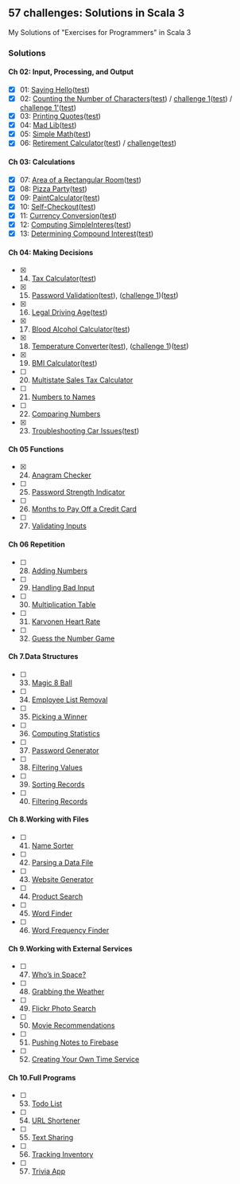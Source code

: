 ## 57 challenges: Solutions in Scala 3
My Solutions of "Exercises for Programmers" in Scala 3

### Solutions

#### Ch 02: Input, Processing, and Output
- [x] 01: [Saying Hello](src/main/scala/exercises/ex01/Solution01.scala)([test](src/test/scala/exercises/ex01/Solution01Test.scala))
- [x] 02: [Counting the Number of Characters](src/main/scala/exercises/ex02/Solution01.scala)([test](src/test/scala/exercises/ex02/Solution01Test.scala)) / [challenge 1](src/main/scala/exercises/ex02/Solution02.scala)([test](src/test/scala/exercises/ex02/Solution02Test.scala)) / [challenge 1'](src/main/scala/exercises/ex02/Solution03.scala)([test](src/test/scala/exercises/ex02/Solution03Test.scala))
- [x] 03: [Printing Quotes](src/main/scala/exercises/ex03/Solution01.scala)([test](src/test/scala/exercises/ex03/Solution01Test.scala))
- [x] 04: [Mad Lib](src/main/scala/exercises/ex04/Solution01.scala)([test](src/test/scala/exercises/ex04/Solution01Test.scala))
- [x] 05: [Simple Math](src/main/scala/exercises/ex05/Solution01.scala)([test](src/test/scala/exercises/ex05/Solution01Test.scala))
- [x] 06: [Retirement Calculator](src/main/scala/exercises/ex06/Solution01.scala)([test](src/test/scala/exercises/ex06/Solution01Test.scala)) / [challenge](src/main/scala/exercises/ex06/Solution02.scala)([test](src/test/scala/exercises/ex06/Solution02Test.scala))
#### Ch 03: Calculations
- [x] 07: [Area of a Rectangular Room](src/main/scala/exercises/ex07/Solution01.scala)([test](src/test/scala/exercises/ex07/Solution01Test.scala))
- [x] 08: [Pizza Party](src/main/scala/exercises/ex08/Solution01.scala)([test](src/test/scala/exercises/ex08/Solution01Test.scala))
- [x] 09: [PaintCalculator](src/main/scala/exercises/ex09/Solution01.scala)([test](src/test/scala/exercises/ex09/Solution01Test.scala))
- [x] 10: [Self-Checkout](src/main/scala/exercises/ex10/Solution01.scala)([test](src/test/scala/exercises/ex10/Solution01Test.scala))
- [x] 11: [Currency Conversion](src/main/scala/exercises/ex11/Solution01.scala)([test](src/test/scala/exercises/ex11/Solution01Test.scala))
- [x] 12: [Computing SimpleInteres](src/main/scala/exercises/ex12/Solution01.scala)([test](src/test/scala/exercises/ex12/Solution01Test.scala))
- [x] 13: [Determining Compound Interest](src/main/scala/exercises/ex13/Solution01.scala)([test](src/test/scala/exercises/ex13/Solution01Test.scala))
#### Ch 04: Making Decisions
- [x] 14. [Tax Calculator](src/main/scala/exercises/ex14/Solution01.scala)([test](src/test/scala/exercises/ex14/Solution01Test.scala))
- [x] 15. [Password Validation](src/main/scala/exercises/ex15/Solution01.scala)([test](src/test/scala/exercises/ex15/Solution01Test.scala)), ([challenge 1](src/main/scala/exercises/ex15/Solution02.scala))([test](src/test/scala/exercises/ex15/Solution02Test.scala))
- [x] 16. [Legal Driving Age](src/main/scala/exercises/ex16/Solution01.scala)([test](src/test/scala/exercises/ex16/Solution01Test.scala))
- [x] 17. [Blood Alcohol Calculator](src/main/scala/exercises/ex17/Solution01.scala)([test](src/test/scala/exercises/ex17/Solution01Test.scala))
- [X] 18. [Temperature Converter](src/main/scala/exercises/ex18/Solution01.scala)([test](src/test/scala/exercises/ex18/Solution01Test.scala)), ([challenge 1](src/main/scala/exercises/ex18/Solution02.scala))([test](src/test/scala/exercises/ex18/Solution02Test.scala))
- [x] 19. [BMI Calculator](src/main/scala/exercises/ex19/Solution01.scala)([test](src/test/scala/exercises/ex19/Solution01Test.scala))
- [ ] 20. [Multistate Sales Tax Calculator](src/main/scala/exercises/ex20/Solution01.scala)
- [ ] 21. [Numbers to Names](src/main/scala/exercises/ex21/Solution01.scala)
- [ ] 22. [Comparing Numbers](src/main/scala/exercises/ex22/Solution01.scala)
- [x] 23. [Troubleshooting Car Issues](src/main/scala/exercises/ex23/Solution01.scala)([test](src/test/scala/exercises/ex23/Solution01Test.scala))
#### Ch 05 Functions
- [x] 24. [Anagram Checker](src/main/scala/exercises/ex24/Solution01.scala)
- [ ] 25. [Password Strength Indicator](src/main/scala/exercises/ex25/Solution01.scala)
- [ ] 26. [Months to Pay Off a Credit Card](src/main/scala/exercises/ex26/Solution01.scala)
- [ ] 27. [Validating Inputs](src/main/scala/exercises/ex27/Solution01.scala)
#### Ch 06 Repetition
- [ ] 28. [Adding Numbers](src/main/scala/exercises/ex28/Solution01.scala)
- [ ] 29. [Handling Bad Input](src/main/scala/exercises/ex29/Solution01.scala)
- [ ] 30. [Multiplication Table](src/main/scala/exercises/ex30/Solution01.scala)
- [ ] 31. [Karvonen Heart Rate](src/main/scala/exercises/ex31/Solution01.scala)
- [ ] 32. [Guess the Number Game](src/main/scala/exercises/ex32/Solution01.scala)
#### Ch 7.Data Structures
- [ ] 33. [Magic 8 Ball](src/main/scala/exercises/ex33/Solution01.scala)
- [ ] 34. [Employee List Removal](src/main/scala/exercises/ex34/Solution01.scala)
- [ ] 35. [Picking a Winner](src/main/scala/exercises/ex35/Solution01.scala)
- [ ] 36. [Computing Statistics](src/main/scala/exercises/ex36/Solution01.scala)
- [ ] 37. [Password Generator](src/main/scala/exercises/ex37/Solution01.scala)
- [ ] 38. [Filtering Values](src/main/scala/exercises/ex38/Solution01.scala)
- [ ] 39. [Sorting Records](src/main/scala/exercises/ex39/Solution01.scala)
- [ ] 40. [Filtering Records](src/main/scala/exercises/ex40/Solution01.scala)
#### Ch 8.Working with Files
- [ ] 41. [Name Sorter](src/main/scala/exercises/ex41/Solution01.scala)
- [ ] 42. [Parsing a Data File](src/main/scala/exercises/ex42/Solution01.scala)
- [ ] 43. [Website Generator](src/main/scala/exercises/ex43/Solution01.scala)
- [ ] 44. [Product Search](src/main/scala/exercises/ex44/Solution01.scala)
- [ ] 45. [Word Finder](src/main/scala/exercises/ex45/Solution01.scala)
- [ ] 46. [Word Frequency Finder](src/main/scala/exercises/ex46/Solution01.scala)
#### Ch 9.Working with External Services
- [ ] 47. [Who’s in Space?](src/main/scala/exercises/ex47/Solution01.scala)
- [ ] 48. [Grabbing the Weather](src/main/scala/exercises/ex48/Solution01.scala)
- [ ] 49. [Flickr Photo Search](src/main/scala/exercises/ex49/Solution01.scala)
- [ ] 50. [Movie Recommendations](src/main/scala/exercises/ex50/Solution01.scala)
- [ ] 51. [Pushing Notes to Firebase](src/main/scala/exercises/ex51/Solution01.scala)
- [ ] 52. [Creating Your Own Time Service](src/main/scala/exercises/ex52/Solution01.scala)
#### Ch 10.Full Programs
- [ ] 53. [Todo List](src/main/scala/exercises/ex53/Solution01.scala)
- [ ] 54. [URL Shortener](src/main/scala/exercises/ex54/Solution01.scala)
- [ ] 55. [Text Sharing](src/main/scala/exercises/ex55/Solution01.scala)
- [ ] 56. [Tracking Inventory](src/main/scala/exercises/ex56/Solution01.scala)
- [ ] 57. [Trivia App](src/main/scala/exercises/ex57/Solution01.scala)